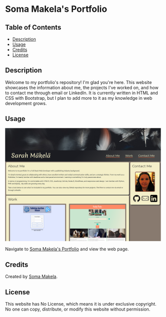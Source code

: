 # Soma Makela's Portfolio

## Table of Contents

* [Description](#description)
* [Usage](#usage)
* [Credits](#credits)
* [License](#license)

## Description

Welcome to my portfolio's repository! I'm glad you're here. This website showcases the information about me, the projects I've worked on, and how to contact me through email or LinkedIn. It is currently written in HTML and CSS with Bootstrap, but I plan to add more to it as my knowledge in web development grows.

## Usage

![Soma Makela's Portfolio](./assets/images/smakela-portfolio-screenshot-update-2.png)

Navigate to [Soma Makela's Portfolio](https://smakela13.github.io/smakela-portfolio/index.html) and view the web page.

## Credits

Created by [Soma Makela](https://github.com/smakela13).

## License

This website has No License, which means it is under exclusive copyright. No one can copy, distribute, or modify this website without permission.
